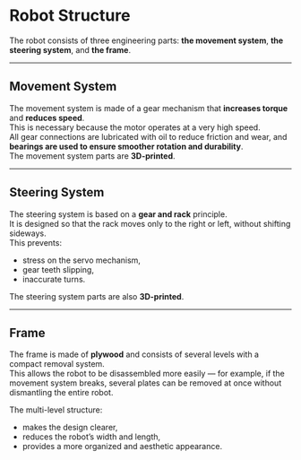 # Robot Structure

The robot consists of three engineering parts: **the movement system**, **the steering system**, and **the frame**.

---

## Movement System
The movement system is made of a gear mechanism that **increases torque** and **reduces speed**.  
This is necessary because the motor operates at a very high speed.  
All gear connections are lubricated with oil to reduce friction and wear, and **bearings are used to ensure smoother rotation and durability**.  
The movement system parts are **3D-printed**.

---

## Steering System
The steering system is based on a **gear and rack** principle.  
It is designed so that the rack moves only to the right or left, without shifting sideways.  
This prevents:
- stress on the servo mechanism,  
- gear teeth slipping,  
- inaccurate turns.  

The steering system parts are also **3D-printed**.

---

## Frame
The frame is made of **plywood** and consists of several levels with a compact removal system.  
This allows the robot to be disassembled more easily — for example, if the movement system breaks, several plates can be removed at once without dismantling the entire robot.  

The multi-level structure:
- makes the design clearer,  
- reduces the robot’s width and length,  
- provides a more organized and aesthetic appearance.
